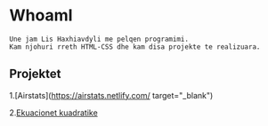 # WhoamI
```
Une jam Lis Haxhiavdyli me pelqen programimi. 
Kam njohuri rreth HTML-CSS dhe kam disa projekte te realizuara.
```

## Projektet
1.[Airstats](https://airstats.netlify.com/ target="_blank")

2.[Ekuacionet kuadratike](https://ekuacionet-kuadratike.netlify.app/)